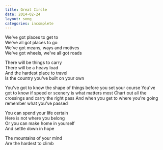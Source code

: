 ```yaml
---
title: Great Circle
date: 2014-02-24
layout: song
categories: incomplete
---
```

We've got places to get to  
We've all got places to go  
We've got means, ways and motives  
We've got wheels, we've all got roads

There will be things to carry  
There will be a heavy load  
And the hardest place to travel  
Is the country you've built on your own

<div class="chorus">
    You've got to know the shape of things before you set your course  
    You've got to know if speed or scenery is what matters most  
    Chart out all the crossings and carry the right pass  
    And when you get to where you're going remember what you've passed
</div>

You can spend your life certain  
Here is not where you belong  
Or you can make home in yourself  
And settle down in hope

The mountains of your mind  
Are the hardest to climb
